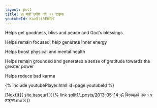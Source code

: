 ```yaml
---
layout: post
title: ॐ माही छरिने नमः ११ टाइम्स
youtubeId: Kav9li3EHEM
---
```

 
 
Helps get goodness, bliss and peace and God's blessings
 
Helps remain focused, help generate inner energy 
 
Helps boost physical and mental health 
 
Helps remain grounded and generates a sense of gratitude towards the greater power 
 
Helps reduce bad karma
 
 
 
 


{% include youtubePlayer.html id=page.youtubeId %}
 
[Next]({{ site.baseurl }}{% link  split1/_posts/2013-05-14-ॐ विश्वबाहवे नमः ११ टाइम्स.md%})
 
